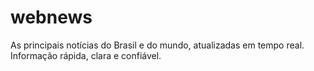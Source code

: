 # webnews
As principais notícias do Brasil e do mundo, atualizadas em tempo real. Informação rápida, clara e confiável.
